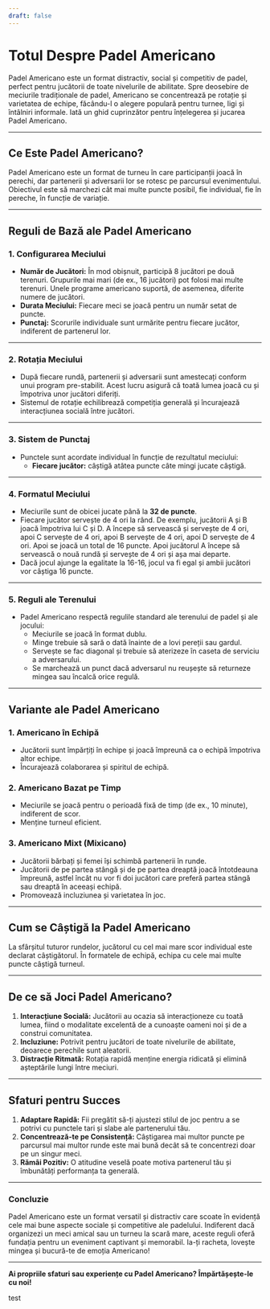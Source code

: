 ```yaml
---
draft: false
---
```

# Totul Despre Padel Americano

Padel Americano este un format distractiv, social și competitiv de padel, perfect pentru jucătorii de toate nivelurile de abilitate. Spre deosebire de meciurile tradiționale de padel, Americano se concentrează pe rotație și varietatea de echipe, făcându-l o alegere populară pentru turnee, ligi și întâlniri informale. Iată un ghid cuprinzător pentru înțelegerea și jucarea Padel Americano.

---

## **Ce Este Padel Americano?**

Padel Americano este un format de turneu în care participanții joacă în perechi, dar partenerii și adversarii lor se rotesc pe parcursul evenimentului. Obiectivul este să marchezi cât mai multe puncte posibil, fie individual, fie în pereche, în funcție de variație.

---

## **Reguli de Bază ale Padel Americano**

### **1. Configurarea Meciului**
- **Număr de Jucători:** În mod obișnuit, participă 8 jucători pe două terenuri. Grupurile mai mari (de ex., 16 jucători) pot folosi mai multe terenuri. Unele programe americano suportă, de asemenea, diferite numere de jucători.
- **Durata Meciului:** Fiecare meci se joacă pentru un număr setat de puncte.
- **Punctaj:** Scorurile individuale sunt urmărite pentru fiecare jucător, indiferent de partenerul lor.

---

### **2. Rotația Meciului**
- După fiecare rundă, partenerii și adversarii sunt amestecați conform unui program pre-stabilit. Acest lucru asigură că toată lumea joacă cu și împotriva unor jucători diferiți.
- Sistemul de rotație echilibrează competiția generală și încurajează interacțiunea socială între jucători.

---

### **3. Sistem de Punctaj**
- Punctele sunt acordate individual în funcție de rezultatul meciului:
  - **Fiecare jucător:** câștigă atâtea puncte câte mingi jucate câștigă.

---

### **4. Formatul Meciului**
- Meciurile sunt de obicei jucate până la **32 de puncte**.
- Fiecare jucător servește de 4 ori la rând. De exemplu, jucătorii A și B joacă împotriva lui C și D. A începe să servească și servește de 4 ori, apoi C servește de 4 ori, apoi B servește de 4 ori, apoi D servește de 4 ori. Apoi se joacă un total de 16 puncte. Apoi jucătorul A începe să servească o nouă rundă și servește de 4 ori și așa mai departe.
- Dacă jocul ajunge la egalitate la 16-16, jocul va fi egal și ambii jucători vor câștiga 16 puncte.

---

### **5. Reguli ale Terenului**
- Padel Americano respectă regulile standard ale terenului de padel și ale jocului:
  - Meciurile se joacă în format dublu.
  - Minge trebuie să sară o dată înainte de a lovi pereții sau gardul.
  - Servește se fac diagonal și trebuie să aterizeze în caseta de serviciu a adversarului.
  - Se marchează un punct dacă adversarul nu reușește să returneze mingea sau încalcă orice regulă.

---

## **Variante ale Padel Americano**

### **1. Americano în Echipă**
- Jucătorii sunt împărțiți în echipe și joacă împreună ca o echipă împotriva altor echipe.
- Încurajează colaborarea și spiritul de echipă.

### **2. Americano Bazat pe Timp**
- Meciurile se joacă pentru o perioadă fixă de timp (de ex., 10 minute), indiferent de scor.
- Menține turneul eficient.

### **3. Americano Mixt (Mixicano)**
- Jucătorii bărbați și femei își schimbă partenerii în runde.
- Jucătorii de pe partea stângă și de pe partea dreaptă joacă întotdeauna împreună, astfel încât nu vor fi doi jucători care preferă partea stângă sau dreaptă în aceeași echipă.
- Promovează incluziunea și varietatea în joc.

---

## **Cum se Câștigă la Padel Americano**

La sfârșitul tuturor rundelor, jucătorul cu cel mai mare scor individual este declarat câștigătorul. În formatele de echipă, echipa cu cele mai multe puncte câștigă turneul.

---

## **De ce să Joci Padel Americano?**

1. **Interacțiune Socială:** Jucătorii au ocazia să interacționeze cu toată lumea, fiind o modalitate excelentă de a cunoaște oameni noi și de a construi comunitatea.
2. **Incluziune:** Potrivit pentru jucători de toate nivelurile de abilitate, deoarece perechile sunt aleatorii.
3. **Distracție Ritmată:** Rotația rapidă menține energia ridicată și elimină așteptările lungi între meciuri.

---

## **Sfaturi pentru Succes**

1. **Adaptare Rapidă:** Fii pregătit să-ți ajustezi stilul de joc pentru a se potrivi cu punctele tari și slabe ale partenerului tău.
2. **Concentrează-te pe Consistență:** Câștigarea mai multor puncte pe parcursul mai multor runde este mai bună decât să te concentrezi doar pe un singur meci.
3. **Rămâi Pozitiv:** O atitudine veselă poate motiva partenerul tău și îmbunătăți performanța ta generală.

---

### **Concluzie**

Padel Americano este un format versatil și distractiv care scoate în evidență cele mai bune aspecte sociale și competitive ale padelului. Indiferent dacă organizezi un meci amical sau un turneu la scară mare, aceste reguli oferă fundația pentru un eveniment captivant și memorabil. Ia-ți racheta, lovește mingea și bucură-te de emoția Americano!

---

**Ai propriile sfaturi sau experiențe cu Padel Americano? Împărtășește-le cu noi!**

test